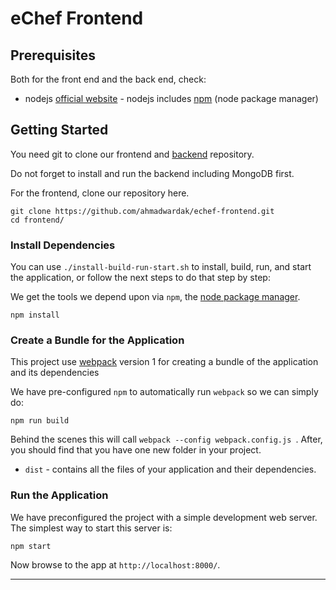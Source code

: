 # eChef Frontend
 
##  Prerequisites

Both for the front end and the back end, check:

* nodejs [official website](https://nodejs.org/en/) - nodejs includes [npm](https://www.npmjs.com/) (node package manager)


## Getting Started

You need git to clone our frontend and [backend](https://github.com/ahmadwardak/echef-backend.git) repository.

Do not forget to install and run the backend including MongoDB first.

For the frontend, clone our repository here.
```
git clone https://github.com/ahmadwardak/echef-frontend.git
cd frontend/
```

### Install Dependencies

You can use `./install-build-run-start.sh` to install, build, run, and start the application, or follow the next steps to do that step by step:


We get the tools we depend upon via `npm`, the [node package manager](https://www.npmjs.com).

```
npm install
```

### Create a Bundle for the Application

This project use [webpack](https://github.com/webpack/webpack) version 1 for creating a bundle of the application and its dependencies

We have pre-configured `npm` to automatically run `webpack` so we can simply do:

```
npm run build
```

Behind the scenes this will call `webpack --config webpack.config.js `.  After, you should find that you have one new folder in your project.

* `dist` - contains all the files of your application and their dependencies.

### Run the Application

We have preconfigured the project with a simple development web server.  The simplest way to start
this server is:

```
npm start
```

Now browse to the app at `http://localhost:8000/`.

----